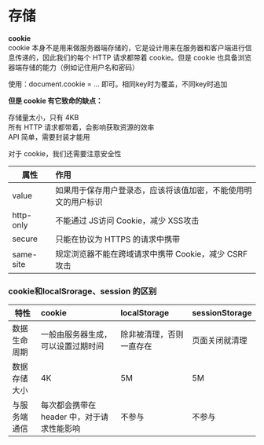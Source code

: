 # 存储

**cookie**  
cookie 本身不是用来做服务器端存储的，它是设计用来在服务器和客户端进行信息传递的，因此我们的每个 HTTP 请求都带着 cookie。但是 cookie 也具备浏览器端存储的能力（例如记住用户名和密码）

使用：document.cookie = ... 即可。相同key时为覆盖，不同key时追加

**但是 cookie 有它致命的缺点：**

存储量太小，只有 4KB  
所有 HTTP 请求都带着，会影响获取资源的效率  
API 简单，需要封装才能用  

对于 cookie，我们还需要注意安全性 

 | 属性      | 作用                                                           |
 | --------- | :------------------------------------------------------------- |
 | value     | 如果用于保存用户登录态，应该将该值加密，不能使用明文的用户标识 |
 | http-only | 不能通过 JS访问 Cookie，减少 XSS攻击                           |
 | secure    | 只能在协议为 HTTPS 的请求中携带                                |
 | same-site | 规定浏览器不能在跨域请求中携带 Cookie，减少 CSRF 攻击          |


### cookie和localSrorage、session 的区别

| 特性         | cookie                                     | localStorage             | sessionStorage |
| ------------ | :----------------------------------------- | :----------------------- | :------------- |
| 数据生命周期 | 一般由服务器生成，可以设置过期时间         | 除非被清理，否则一直存在 | 页面关闭就清理 |
| 数据存储大小 | 4K                                         | 5M                       | 5M             |
| 与服务端通信 | 每次都会携带在 header 中，对于请求性能影响 | 不参与                   | 不参与         |